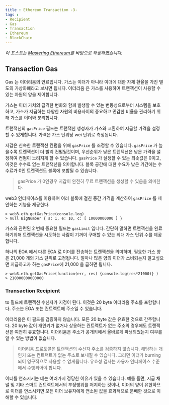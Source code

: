 ```yaml
---
title : Ethereum Transaction -3-
tags :
- Recipient
- Gas
- Transaction
- Ethereum
- BlockChain
---
```


*이 포스트는 [Mastering Ethereum](https://github.com/ethereumbook/ethereumbook)를 바탕으로 작성하였습니다.*

## Transaction Gas

Gas 는 이더리움의 연료입니다. 가스는 이더가 아니라 이더에 대한 자체 환율을 가진 별도의 가상화폐라고 보시면 됩니다. 이더리움 은 가스를 사용하여 트랜잭션이 사용할 수 있는 자원의 양을 제어합니다.

가스는 이더 가치의 급격한 변화와 함께 발생할 수 있는 변동성으로부터 시스템을 보호하고, 가스가 지급하는 다양한 자원의 비용사이의 중요하고 민감한 비율을 관리하기 위해 가스를 이더와 분리합니다.

트랜잭션의 `gasPrice` 필드는 트랜잭션 생성자가 가스와 교환하여 지급할 가격을 설정할 수 있게합니다. 가격은 가스 단위당 wei 단위로 측정됩니다.

지갑은 신속한 트랜잭션 컨펌을 위해 `gasPrice` 를 조정할 수 있습니다. `gasPrice` 가 높을수록 트랜잭션이 더 빨리 컨펌될것이며, 우선순위가 낮은 트랜잭션은 낮은 가격을 설정하여 컨펌이 느려지게 할 수 있습니다. `gasPrice` 가 설정할 수 있는 최솟값은 0이고, 이것은 수수료 없는 트랜잭션을 의미합니다. 블록 공간에 대한 수요가 낮은 기간에는 수수료가 0인 트랜잭션도 블록에 포함될 수 있습니다.

> gasPrice 가 0인경우 지갑이 완전히 무료 트랜잭션을 생성할 수 있음을 의미한다.

web3 인터페이스를 이용하여 여러 블록에 걸친 중간 가격을 계산하여 `gasPrice` 를 제안하는 기능을 제공한다.

```shell
> web3.eth.getGasPrice(console.log)
> null BigNumber { s: 1, e: 10, c: [ 10000000000 ] }
```

가스와 관련된 2 번째 중요한 필드는 `gasLimit` 입니다. 간단히 말하면 트랜잭션을 완료하기위해 트랜잭션을 시도하는 사람이 기꺼이 구매할 수 있는 최대 가스 단위 수를 제공합니다.

하나의 EOA 에서 다른 EOA 로 이더를 전송하는 트랜잭션을 의미하며, 필요한 가스 양은 21,000 개의 가스 단위로 고정됩니다. 얼마나 많은 양의 이더가 소비되는지 알고싶으면 지급하고자 하는 `gasPrice`에 21,000 을 곱하면 됩니다.


```shell
> web3.eth.getGasPrice(function(err, res) {console.log(res*21000)} )
> 210000000000000
```

### Transaction Recipient

to 필드에 트랜잭션 수신자가 지정이 된다. 이것은 20 byte 이더리움 주소를 포함합니다. 주소는 EOA 또는 컨트랙트에 주소일 수 있습니다.

이더리움은 이 필드를 검증하지 않습니다. 모든 20 byte 값은 유효한 것으로 간주합니다. 20 byte 값이 개인키가 없거나 상응하는 컨트랙트가 없는 주소의 경우에도 트랜잭션은 여전히 유효합니다. 이더리움은 주소가 공개키에서 올바르게 파생되었는지 여부를 알 수 있는 방법이 없습니다.

> 이더리움 프로토콜은 트랜잭션의 수신자 주소를 검증하지 않습니다. 해당하는 개인키 또는 컨트랙트가 없는 주소로 보내질 수 있습니다. 그러면 이더가 burning 되어 영구적으로 사용할 수 없게됩니다. 유효성 검사는 사용자 인터페이스 수준에서 수행되어야 합니다.

이더를 연소시키는 데는 여러가지 정당한 이유가 있을 수 있습니다. 예를 들면, 지급 채널 및 기타 스마트 컨트랙트에서의 부정행위를 저지하는 것이나, 이더의 양이 유한하므로 이더를 연소시키면 모든 이더 보유자에게 연소된 값을 효과적으로 분배한 것으로 이해할 수 있습니다.